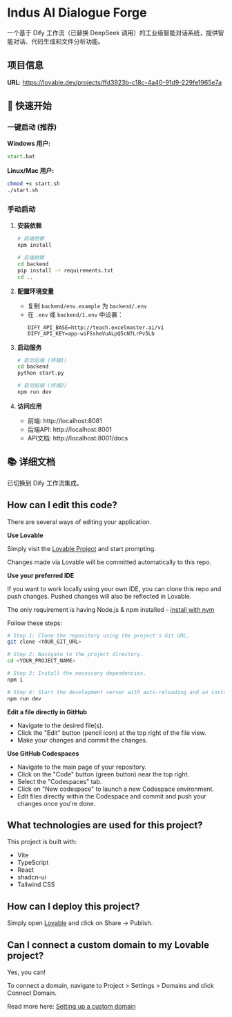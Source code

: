# Indus AI Dialogue Forge

一个基于 Dify 工作流（已替换 DeepSeek 调用）的工业级智能对话系统，提供智能对话、代码生成和文件分析功能。

## 项目信息

**URL**: https://lovable.dev/projects/ffd3923b-c18c-4a40-91d9-229fe1965e7a

## 🚀 快速开始

### 一键启动 (推荐)

**Windows 用户:**
```cmd
start.bat
```

**Linux/Mac 用户:**
```bash
chmod +x start.sh
./start.sh
```

### 手动启动

1. **安装依赖**
   ```bash
   # 前端依赖
   npm install
   
   # 后端依赖
   cd backend
   pip install -r requirements.txt
   cd ..
   ```

2. **配置环境变量**
   - 复制 `backend/env.example` 为 `backend/.env`
   - 在 `.env` 或 `backend/1.env` 中设置：
     ```
     DIFY_API_BASE=http://teach.excelmaster.ai/v1
     DIFY_API_KEY=app-wiFSsheVuALpQ5cN7LrPv5Lb
     ```

3. **启动服务**
   ```bash
   # 启动后端 (终端1)
   cd backend
   python start.py
   
   # 启动前端 (终端2)
   npm run dev
   ```

4. **访问应用**
   - 前端: http://localhost:8081
   - 后端API: http://localhost:8001
   - API文档: http://localhost:8001/docs

## 📚 详细文档

已切换到 Dify 工作流集成。

## How can I edit this code?

There are several ways of editing your application.

**Use Lovable**

Simply visit the [Lovable Project](https://lovable.dev/projects/ffd3923b-c18c-4a40-91d9-229fe1965e7a) and start prompting.

Changes made via Lovable will be committed automatically to this repo.

**Use your preferred IDE**

If you want to work locally using your own IDE, you can clone this repo and push changes. Pushed changes will also be reflected in Lovable.

The only requirement is having Node.js & npm installed - [install with nvm](https://github.com/nvm-sh/nvm#installing-and-updating)

Follow these steps:

```sh
# Step 1: Clone the repository using the project's Git URL.
git clone <YOUR_GIT_URL>

# Step 2: Navigate to the project directory.
cd <YOUR_PROJECT_NAME>

# Step 3: Install the necessary dependencies.
npm i

# Step 4: Start the development server with auto-reloading and an instant preview.
npm run dev
```

**Edit a file directly in GitHub**

- Navigate to the desired file(s).
- Click the "Edit" button (pencil icon) at the top right of the file view.
- Make your changes and commit the changes.

**Use GitHub Codespaces**

- Navigate to the main page of your repository.
- Click on the "Code" button (green button) near the top right.
- Select the "Codespaces" tab.
- Click on "New codespace" to launch a new Codespace environment.
- Edit files directly within the Codespace and commit and push your changes once you're done.

## What technologies are used for this project?

This project is built with:

- Vite
- TypeScript
- React
- shadcn-ui
- Tailwind CSS

## How can I deploy this project?

Simply open [Lovable](https://lovable.dev/projects/ffd3923b-c18c-4a40-91d9-229fe1965e7a) and click on Share -> Publish.

## Can I connect a custom domain to my Lovable project?

Yes, you can!

To connect a domain, navigate to Project > Settings > Domains and click Connect Domain.

Read more here: [Setting up a custom domain](https://docs.lovable.dev/tips-tricks/custom-domain#step-by-step-guide)
